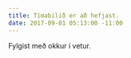 ```yaml
---
title: Tímabilið er að hefjast.
date: 2017-09-01 05:13:00 -11:00
---
```


Fylgist með okkur í vetur.